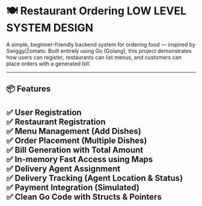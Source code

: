 # 🍽️  Restaurant Ordering LOW LEVEL SYSTEM DESIGN

A simple, beginner-friendly backend system for ordering food — inspired by Swiggy/Zomato. Built entirely using Go (Golang), this project demonstrates how users can register, restaurants can list menus, and customers can place orders with a generated bill.

---

## 📦 Features

✅ User Registration  
✅ Restaurant Registration  
✅ Menu Management (Add Dishes)  
✅ Order Placement (Multiple Dishes)  
✅ Bill Generation with Total Amount  
✅ In-memory Fast Access using Maps  
✅ Delivery Agent Assignment  
✅ Delivery Tracking (Agent Location & Status)  
✅ Payment Integration (Simulated)  
✅ Clean Go Code with Structs & Pointers
---



